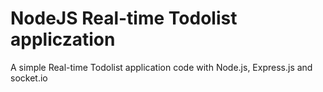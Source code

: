 # NodeJS Real-time Todolist appliczation
 
A simple Real-time Todolist application code with Node.js, Express.js and socket.io
